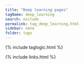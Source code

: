 ```yaml
---
title: "Deep learning pages"
tagName: deep_learning
search: exclude
permalink: tag_deep_learning.html
sidebar: none
folder: tags
---
```

{% include taglogic.html %}

{% include links.html %}